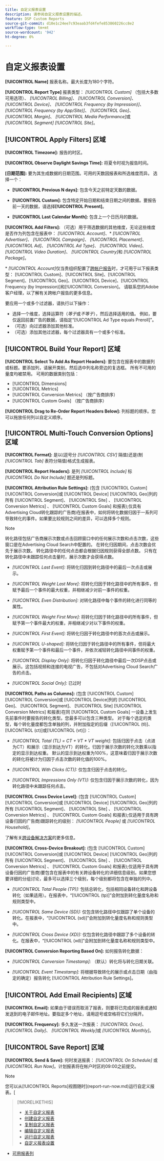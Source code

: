 ```yaml
---
title: 自定义报表设置
description: 请参阅自定义报表设置的描述。
feature: DSP Custom Reports
source-git-commit: d10e1c24ee7c93eaab3fd4fefe853860226cc8e2
workflow-type: tm+mt
source-wordcount: '942'
ht-degree: 0%

---
```



# 自定义报表设置

**[!UICONTROL Name]** 报表名称。最大长度为180个字符。

**[!UICONTROL Report Type]** 报表类型： *[!UICONTROL Custom]* （包括大多数可用选项）、  *[!UICONTROL Billing]*、  *[!UICONTROL Conversion]*、  *[!UICONTROL Device]*、  *[!UICONTROL Frequency (by Impression)]*、   *[!UICONTROL Frequency (by App/Site)]*、  *[!UICONTROL Geo]*、  *[!UICONTROL Margin]*、  *[!UICONTROL Media Performance]*&#x200B;或  *[!UICONTROL Segment]* *[!UICONTROL Site]*。

## [!UICONTROL Apply Filters] 区域

**[!UICONTROL Timezone]:** 报告的时区。

**[!UICONTROL Observe Daylight Savings Time]:** 将夏令时视为报告时间。

**\[日期范围\]:** 要为其生成数据的日期范围。可用的天数因报表和所选维度而异。 选择一个：

* **[!UICONTROL Previous N days]:** 包含今天之前特定天数的数据。

* **[!UICONTROL Custom]:** 包含特定开始日期和结束日期之间的数据。要报告前一天的数据，请选择&#x200B;**[!UICONTROL Present]**。

* **[!UICONTROL Last Calendar Month]:** 包含上一个日历月的数据。

**[!UICONTROL Add Filters]:** （可选）用于筛选数据的其他维度，无论这些维度是否作为列包含在报表中： *[!UICONTROL Account]*、\*  *[!UICONTROL Advertiser]*、  *[!UICONTROL Campaign]*、  *[!UICONTROL Placement]*、  *[!UICONTROL Ad]*、  *[!UICONTROL Ad Type]*、  *[!UICONTROL Video]*、  *[!UICONTROL Video Duration]*、  *[!UICONTROL Country]*&#x200B;和 *[!UICONTROL Package]*。

\* *[!UICONTROL Account]*&#x200B;仅当贵组织配置了[跨帐户报告](report-about.md#cross-account-reporting)时，才可用于以下报表类型： [!UICONTROL Custom]、[!UICONTROL Site]、[!UICONTROL Segment]、[!UICONTROL Geo]、[!UICONTROL Device]、[!UICONTROL Frequency (by Impression)]和[!UICONTROL Conversion]。 请联系您的Adobe客户经理，以了解有关跨帐户报告的更多信息。

要应用一个或多个过滤器，请执行以下操作：

* 选择一个维度，选择运算符（*等于*&#x200B;或&#x200B;*不等于*），然后选择适用的值。 例如，要仅返回前置广告的数据，请指定“[!UICONTROL Ad Type equals Preroll]”。
* （可选）向过滤器添加其他标准。
* （可选）添加其他过滤器，每个过滤器具有一个或多个标准。

## [!UICONTROL Build Your Report] 区域

**[!UICONTROL Select To Add As Report Headers]:**  要包含在报表中的数据列或标题。要添加列，请展开类别，然后选中列名称旁边的复选框。 所有不可用的量度均被禁用。 可用的数据类别包括：

* [!UICONTROL  Dimensions]
* [!UICONTROL Metrics]
* [!UICONTROL Conversion Metrics] （按广告商排序）
* [!UICONTROL Custom Goals] （按广告商排序）

**[!UICONTROL Drag to Re-Order Report Headers Below]:** 列标题的顺序。您可以拖放任何列以自定义顺序。

## [!UICONTROL Multi-Touch Conversion Options] 区域

**[!UICONTROL Format]:** 是以(逗号分 *[!UICONTROL CSV]* 隔值)还是(制 *[!UICONTROL Tab]* 表符分隔值)格式生成报表。

**[!UICONTROL Report Headers]:** 是列 *[!UICONTROL Include]* 标 *[!UICONTROL Do Not Include]* 题还是列标题。

**[!UICONTROL Attribution Rule Settings]:** (包含 [!UICONTROL Custom] [!UICONTROL Conversion]或 [!UICONTROL Device] [!UICONTROL Geo]列的所有 [!UICONTROL Segment]、 [!UICONTROL Site] 、 [!UICONTROL Conversion Metrics] 、 [!UICONTROL Custom Goals] 和报表);仅具有Advertising Cloud转化跟踪的广告商)在报表中，如何将转化数据归因于一系列可导致转化的事件。如果要比较规则之间的差异，可以选择多个规则。

>[!NOTE]
>
>转化路径包括广告商展示次数或点击回顾窗口中的任何展示次数和点击次数，这些窗口是在Advertising Cloud Search中配置的。 在转化归因期间，点击次数会优先于展示次数。 转化路径中的任何点击都会根据归因规则获得全部点数。 只有在转化路径中未跟踪任何点击量时，展示次数才会获得点数。

* *[!UICONTROL Last Event]:* 将转化归因到转化路径中的最后一次点击或展示。

* *[!UICONTROL Weight Last More]:* 将转化归因于转化路径中的所有事件，但赋予最后一个事件的最大权重，并相继减少对前一事件的权重。

* *[!UICONTROL Even Distribution]:* 对转化路径中每个事件的转化进行同等的属性。

* *[!UICONTROL Weight First More]:* 将转化归因于转化路径中的所有事件，但赋予第一个事件最大的权重，并相继减少对以下事件的权重。

* *[!UICONTROL First Event]:* 将转化归因于转化路径中的首次点击或展示。

* *[!UICONTROL U-shaped]:* 将转化归因于转化路径中的所有事件，但将最大权重赋予第一个事件和最后一个事件，并依次减轻转化路径中间事件的权重。

* *[!UICONTROL Display Only]:*  将转化归因于转化路径中最后一次DSP点击或展示。这包括视频和连接的电视广告，不包括对Advertising Cloud Search广告的点击。

* *[!UICONTROL Social Only]:* 已过时

<!-- See also [How Attribution Rules Are Calculated for Adobe Advertising Cloud](). -->

**[!UICONTROL Paths as Columns]:**  (包含 [!UICONTROL Custom] [!UICONTROL Conversion]或 [!UICONTROL Device]列的 [!UICONTROL Geo]、 [!UICONTROL Segment]、 [!UICONTROL Site]  [!UICONTROL Conversion Metrics] 和报表)在同 [!UICONTROL Custom Goals] 一设备上发生先前事件时要报告的转化类型。您最多可以包含三种类型。 对于每个选定的类型，每个转化量度都包含单独的列，并附加指定的后缀（[!UICONTROL (tl)]、[!UICONTROL (ct)]或[!UICONTROL (vt)]）：

* *[!UICONTROL Total (TL) = CT + VT \* VT weight]:* 包括归因于点击（点进为CT）和展示（显示到达为VT）的转化。归因于展示次数的转化次数乘以指定的显示到达权重。 默认的显示到达权重为100%，这意味着归因于展示次数的转化将被计为归因于点击次数的转化值的100%。

* *[!UICONTROL With Clicks (CT)]:* 仅包含归因于点击的转化。

* *[!UICONTROL Impressions Only (VT)]:* 仅包含归因于展示次数的转化，因为转化路径中未跟踪任何点击。

**[!UICONTROL Cross Device Level]:**  (包含 [!UICONTROL Custom] [!UICONTROL Conversion]或 [!UICONTROL Device] [!UICONTROL Geo]列的所有 [!UICONTROL Segment]、 [!UICONTROL Site] 、 [!UICONTROL Conversion Metrics] 、 [!UICONTROL Custom Goals] 和报表);仅适用于具有跨设备归因的广告商)跟踪转化的级别： *[!UICONTROL People]* 或 *[!UICONTROL Household]*。

了解有关[跨设备解决方案](/help/dsp/introduction/features/cross-device-solutions.md)的更多信息。

**[!UICONTROL Cross-Device Breakout]:** (包含 [!UICONTROL Custom] [!UICONTROL Conversion]或 [!UICONTROL Device] [!UICONTROL Geo]列的所有 [!UICONTROL Segment]、 [!UICONTROL Site] 、 [!UICONTROL Conversion Metrics] 、 [!UICONTROL Custom Goals] 和报表);仅适用于具有跨设备归因的广告商)要包含在报表中的有关跨设备转化的详细信息级别。如果您想要详细的分组讨论，最多可以选择三个级别，每个级别都将包含在单独的列中。

* *[!UICONTROL Total People (TP)]:* 包括总转化，包括相同设备转化和跨设备转化（如果适用）。在报表中，“[!UICONTROL (tp)]”会附加到转化量度名称和规则类型中。

* *[!UICONTROL Same Device (SD)]:* 仅包含转化路径中仅跟踪了单个设备的转化。在报表中，“[!UICONTROL (sd)]”会附加到转化量度名称和规则类型中。

* *[!UICONTROL Cross Device (XD)]:* 仅包含转化路径中跟踪了多个设备的转化。在报表中，“[!UICONTROL (xd)]”会附加到转化量度名称和规则类型中。

**[!UICONTROL Conversion Reporting Based On]:**  如何报告转化数据：

* *[!UICONTROL Conversion Timestamp]:* （默认）转化将与转化日期关联。

* *[!UICONTROL Event Timestamp]:* 将根据导致转化的展示或点击日期（由指定的确定）报告转化 [!UICONTROL Attribution Rule Settings]。

## [!UICONTROL Add Email Recipients] 区域

**[!UICONTROL Email]:** 如果由于错误而取消了报表，则要将已完成的报表或通知发送到的电子邮件地址。要指定多个地址，请用逗号或空格将它们分隔开。

**[!UICONTROL Frequency]:** 多久发送一次报表： *[!UICONTROL Once]*、  *[!UICONTROL Daily]*、  *[!UICONTROL Weekly]*&#x200B;或 *[!UICONTROL Monthly]*。

## [!UICONTROL Save Report] 区域

**[!UICONTROL Send & Save]:** 何时发送报表： *[!UICONTROL On Schedule]* 或 *[!UICONTROL Run Now]*。计划报表将在帐户时区的09:00之前提交。

>[!NOTE]
>
>您可以从[!UICONTROL Reports]视图随时](report-run-now.md)运行自定义报表。[

>[!MORELIKETHIS]
>
>* [关于自定义报表](/help/dsp/reports/report-about.md)
>* [创建自定义报表](/help/dsp/reports/report-create.md)
>* [复制自定义报表](/help/dsp/reports/report-copy.md)
>* [编辑自定义报表](/help/dsp/reports/report-edit.md)
>* [运行自定义报表](/help/dsp/reports/report-run-now.md)
>* [自定义报表设置](/help/dsp/reports/report-settings.md)

* [可用报表列](/help/dsp/reports/report-columns.md)
